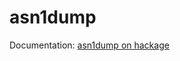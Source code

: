 asn1dump
========

Documentation: [asn1dump on hackage](http://hackage.haskell.org/package/asn1dump)
